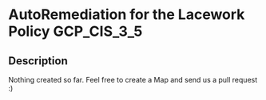 # AutoRemediation for the Lacework Policy GCP_CIS_3_5

## Description
Nothing created so far. Feel free to create a Map and send us a pull request :)

